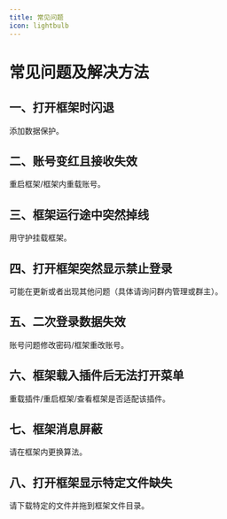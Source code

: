 ```yaml
---
title: 常见问题
icon: lightbulb
---
```


# 常见问题及解决方法

## 一、打开框架时闪退
添加数据保护。

## 二、账号变红且接收失效
重启框架/框架内重载账号。

## 三、框架运行途中突然掉线
用守护挂载框架。

## 四、打开框架突然显示禁止登录
可能在更新或者出现其他问题（具体请询问群内管理或群主）。

## 五、二次登录数据失效
账号问题修改密码/框架重改账号。

## 六、框架载入插件后无法打开菜单
重载插件/重启框架/查看框架是否适配该插件。

## 七、框架消息屏蔽
请在框架内更换算法。

## 八、打开框架显示特定文件缺失
请下载特定的文件并拖到框架文件目录。